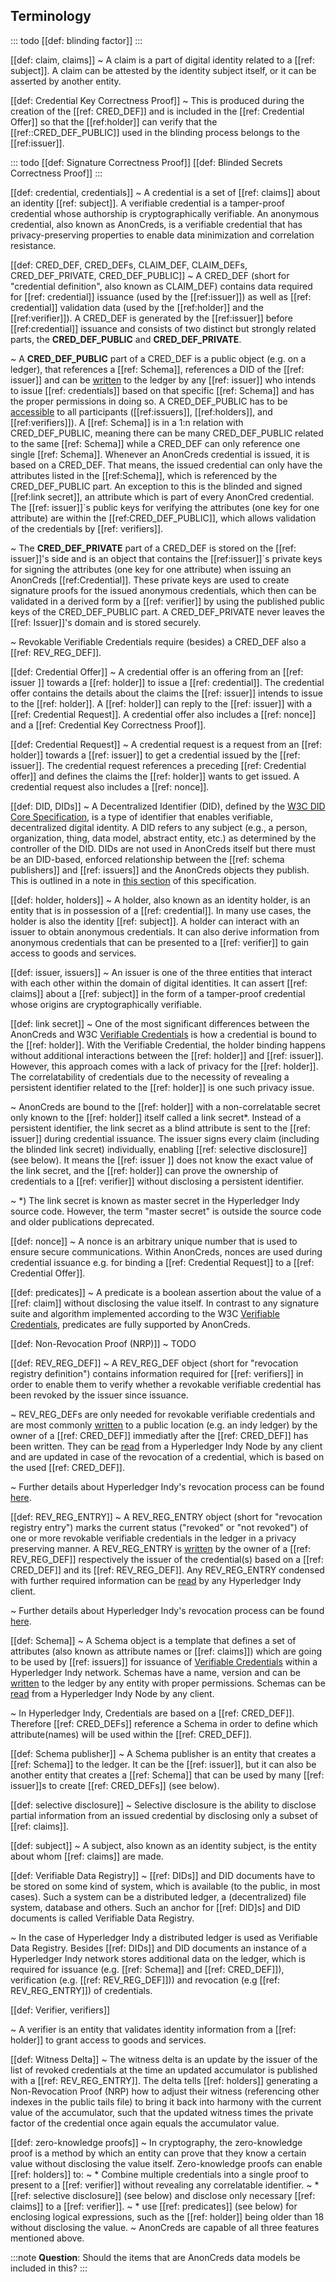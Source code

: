 ## Terminology

::: todo
[[def: blinding factor]]
:::

[[def: claim, claims]]
~ A claim is a part of digital identity related to a [[ref: subject]]. A claim can be attested by the identity subject itself, or it can be asserted by another entity. 

[[def: Credential Key Correctness Proof]]
~  This is produced during the creation of the [[ref: CRED_DEF]] and is included in the [[ref: Credential Offer]] so that the [[ref:holder]] can verify that the [[ref::CRED_DEF_PUBLIC]] used in the blinding process belongs to the [[ref:issuer]].

::: todo
[[def: Signature Correctness Proof]]
[[def: Blinded Secrets Correctness Proof]]
:::

[[def: credential, credentials]]
~ A credential is a set of [[ref: claims]] about an identity [[ref: subject]]. A verifiable credential is a tamper-proof credential whose authorship is cryptographically verifiable. An anonymous credential, also known as AnonCreds, is a verifiable credential that has privacy-preserving properties to enable data minimization and correlation resistance. 

[[def: CRED_DEF, CRED_DEFs, CLAIM_DEF, CLAIM_DEFs, CRED_DEF_PRIVATE, CRED_DEF_PUBLIC]]
~ A CRED_DEF (short for "credential definition", also known as CLAIM_DEF) contains data required for [[ref: credential]] issuance (used by the [[ref:issuer]]) as well as [[ref: credential]] validation data (used by the [[ref:holder]] and the [[ref:verifier]]). A CRED_DEF is generated by the [[ref:issuer]] before [[ref:credential]] issuance and consists of two distinct but strongly related parts, the **CRED_DEF_PUBLIC** and **CRED_DEF_PRIVATE**. 

~ A **CRED_DEF_PUBLIC** part of a CRED_DEF is a public object (e.g. on a ledger), that references a [[ref: Schema]], references a DID of the [[ref: issuer]] and can be [written](https://hyperledger-indy.readthedocs.io/projects/node/en/latest/requests.html#claim-def) to the ledger by any [[ref: issuer]] who intends to issue [[ref: credentials]] based on that specific [[ref: Schema]] and has the proper permissions in doing so. A CRED_DEF_PUBLIC has to be [accessible](https://hyperledger-indy.readthedocs.io/projects/node/en/latest/requests.html#get-claim-def) to all participants ([[ref:issuers]], [[ref:holders]], and [[ref:verifiers]]). A [[ref: Schema]] is in a 1:n relation with CRED_DEF_PUBLIC, meaning there can be many CRED_DEF_PUBLIC related to the same [[ref: Schema]] while a CRED_DEF can only reference one single [[ref: Schema]]. Whenever an AnonCreds credential is issued, it is based on a CRED_DEF. That means, the issued credential can only have the attributes listed in the [[ref:Schema]], which is referenced by the CRED_DEF_PUBLIC part. An exception to this is the blinded and signed [[ref:link secret]], an attribute which is part of every AnonCred credential. The [[ref: issuer]]`s public keys for verifying the attributes (one key for one attribute) are within the [[ref:CRED_DEF_PUBLIC]], which allows validation of the credentials by [[ref: verifiers]].

~ The **CRED_DEF_PRIVATE** part of a CRED_DEF is stored on the [[ref: issuer]]'s side and is an object that contains the [[ref:issuer]]`s private keys for signing the attributes (one key for one attribute) when issuing an AnonCreds [[ref:Credential]]. These private keys are used to create signature proofs for the issued anonymous credentials, which then can be validated in a derived form by a [[ref: verifier]] by using the published public keys of the CRED_DEF_PUBLIC part. A CRED_DEF_PRIVATE never leaves the [[ref: Issuer]]'s domain and is stored securely.

~ Revokable Verifiable Credentials require (besides) a CRED_DEF also a [[ref: REV_REG_DEF]].

[[def: Credential Offer]]
~ A credential offer is an offering from an [[ref: issuer ]] towards a [[ref: holder]] to issue a [[ref: credential]]. The credential offer contains the details about the claims the [[ref: issuer]] intends to issue to the [[ref: holder]]. A [[ref: holder]] can reply to the [[ref: issuer]] with a [[ref: Credential Request]]. A credential offer also includes a [[ref: nonce]] and a [[ref: Credential Key Correctness Proof]].

[[def: Credential Request]]
~ A credential request is a request from an [[ref: holder]] towards a [[ref: issuer]] to get a credential issued by the [[ref: issuer]]. The credential request references a preceding [[ref: Credential offer]] and defines the claims the [[ref: holder]] wants to get issued. A credential request also includes a [[ref: nonce]].

[[def: DID, DIDs]]
~ A Decentralized Identifier (DID), defined by the [W3C DID Core
Specification](https://w3c.github.io/did-core/), is a type of identifier that
enables verifiable, decentralized digital identity. A DID refers to any subject
(e.g., a person, organization, thing, data model, abstract entity, etc.) as
determined by the controller of the DID. DIDs are not used in AnonCreds itself
but there must be an DID-based, enforced relationship between the [[ref: schema
publishers]] and [[ref: issuers]] and the AnonCreds objects they publish. This
is outlined in a note in [this section](anoncreds-setup-data-flow) of this
specification.

[[def: holder, holders]]
~ A holder, also known as an identity holder, is an entity that is in possession of a [[ref: credential]]. In many use cases, the holder is also the identity [[ref: subject]]. A holder can interact with an issuer to obtain anonymous credentials. It can also derive information from anonymous credentials that can be presented to a [[ref: verifier]] to gain access to goods and services.

[[def: issuer, issuers]]
~ An issuer is one of the three entities that interact with each other within the domain of digital identities. It can assert [[ref: claims]] about a [[ref: subject]] in the form of a tamper-proof credential whose origins are cryptographically verifiable. 

[[def: link secret]]
~ One of the most significant differences between the AnonCreds and W3C [Verifiable Credentials](https://www.w3.org/TR/vc-data-model/) is how a credential is bound to the [[ref: holder]]. With the Verifiable Credential, the holder binding happens without additional interactions between the [[ref: holder]] and [[ref: issuer]]. However, this approach comes with a lack of privacy for the [[ref: holder]].
The correlatability of credentials due to the necessity of revealing a persistent identifier related to the [[ref: holder]] is one such privacy issue. 

~ AnonCreds are bound to the [[ref: holder]] with a non-correlatable secret only known to the [[ref: holder]] itself called a link secret*. Instead of a persistent identifier, the link secret as a blind attribute is sent to the  [[ref: issuer]] during credential issuance. The issuer signs every claim (including the blinded link secret) individually, enabling [[ref: selective disclosure]] (see below). It means the [[ref: issuer ]] does not know the exact value of the link secret, and the [[ref: holder]] can prove the ownership of credentials to a [[ref: verifier]] without disclosing a persistent identifier.

~ *) The link secret is known as master secret in the Hyperledger Indy source code. However, the term "master secret" is outside the source code and older publications deprecated.

[[def: nonce]]
~ A nonce is an arbitrary unique number that is used to ensure secure communications. Within AnonCreds, nonces are used during credential issuance e.g. for binding a [[ref: Credential Request]] to a [[ref: Credential Offer]].

[[def: predicates]]
~ A predicate is a boolean assertion about the value of a [[ref: claim]] without disclosing the value itself. In contrast to any signature suite and algorithm implemented according to the W3C [Verifiable Credentials](https://www.w3.org/TR/vc-data-model/), predicates are fully supported by AnonCreds.

[[def: Non-Revocation Proof (NRP)]]
~ TODO

[[def: REV_REG_DEF]]
~ A REV_REG_DEF object (short for "revocation registry definition") contains information required for [[ref: verifiers]] in order to enable them to verify whether a revokable verifiable credential has been revoked by the issuer since issuance.

~ REV_REG_DEFs are only needed for revokable verifiable credentials and are most commonly [written](https://hyperledger-indy.readthedocs.io/projects/node/en/latest/requests.html#claim-def) to a public location (e.g. an indy ledger) by the owner of a [[ref: CRED_DEF]] immediatly after the [[ref: CRED_DEF]] has been written. They can be [read](https://hyperledger-indy.readthedocs.io/projects/node/en/latest/requests.html#get-attrib) from a Hyperledger Indy Node by any client and are updated in case of the revocation of a credential, which is based on the used [[ref: CRED_DEF]].

~ Further details about Hyperledger Indy's revocation process can be found [here](https://hyperledger-indy.readthedocs.io/projects/hipe/en/latest/text/0011-cred-revocation/README.html).

[[def: REV_REG_ENTRY]]
~ A REV_REG_ENTRY object (short for "revocation registry entry") marks the current status ("revoked" or "not revoked") of one or more revokable verifiable credentials in the ledger in a privacy preserving manner. A REV_REG_ENTRY is [written](https://hyperledger-indy.readthedocs.io/projects/node/en/latest/requests.html#revoc-reg-entry) by the owner of a [[ref: REV_REG_DEF]] respectively the issuer of the credential(s) based on a [[ref: CRED_DEF]] and its [[ref: REV_REG_DEF]]. Any REV_REG_ENTRY condensed with further required information can be [read](https://hyperledger-indy.readthedocs.io/projects/node/en/latest/requests.html#get-revoc-reg-delta) by any Hyperledger Indy client.

~ Further details about Hyperledger Indy's revocation process can be found [here](https://hyperledger-indy.readthedocs.io/projects/hipe/en/latest/text/0011-cred-revocation/README.html).

[[def: Schema]]
~ A Schema object is a template that defines a set of attributes (also known as attribute names or [[ref: claims]]) which are going to be used by [[ref: issuers]] for issuance of [Verifiable Credentials](https://www.w3.org/TR/vc-data-model/) within a Hyperledger Indy network. Schemas have a name, version and can be [written](https://hyperledger-indy.readthedocs.io/projects/node/en/latest/transactions.html#schema) to the ledger by any entity with proper permissions. Schemas can be [read](https://hyperledger-indy.readthedocs.io/projects/node/en/latest/requests.html#get-schema) from a Hyperledger Indy Node by any client.

~ In Hyperledger Indy, Credentials are based on a [[ref: CRED_DEF]]. Therefore [[ref: CRED_DEFs]] reference a Schema in order to define which attribute(names) will be used within the [[ref: CRED_DEF]].

[[def: Schema publisher]]
~ A Schema publisher is an entity that creates a [[ref: Schema]] to the ledger. It can be the [[ref: issuer]], but it can also be another entity that creates a [[ref: Schema]] that can be used by many [[ref: issuer]]s to create [[ref: CRED_DEFs]] (see below).

[[def: selective disclosure]]
~ Selective disclosure is the ability to disclose partial information from an issued credential by disclosing only a subset of [[ref: claims]].

[[def: subject]]
~ A subject, also known as an identity subject, is the entity about whom [[ref: claims]] are made.  

[[def: Verifiable Data Registry]]
~ [[ref: DIDs]] and DID documents have to be stored on some kind of system, which is available (to the public, in most cases). Such a system can be a distributed ledger, a (decentralized) file system, database and others. Such an anchor for [[ref: DID]s] and DID documents is called Verifiable Data Registry. 

~ In the case of Hyperledger Indy a distributed ledger is used as Verifiable Data Registry. Besides [[ref: DIDs]] and DID documents an instance of a Hyperledger Indy network stores additional data on the ledger, which is required for issuance (e.g. [[ref: Schema]] and [[ref: CRED_DEF]]), verification (e.g. [[ref: REV_REG_DEF]])) and revocation (e.g [[ref: REV_REG_ENTRY]]) of credentials.

[[def: Verifier, verifiers]]

~ A verifier is an entity that validates identity information from a [[ref: holder]] to grant access to goods and services.

[[def: Witness Delta]]
~ The witness delta is an update by the issuer of the list of revoked
credentials at the time an updated accumulator is published with a [[ref:
REV_REG_ENTRY]]. The delta tells [[ref: holders]] generating a Non-Revocation
Proof (NRP) how to adjust their witness (referencing other indexes in the public
tails file) to bring it back into harmony with the current value of the
accumulator, such that the updated witness times the private factor of the credential once again equals the accumulator value.

[[def: zero-knowledge proofs]]
~ In cryptography, the zero-knowledge proof is a method by which an entity can prove that they know a certain value without disclosing the value itself. Zero-knowledge proofs can enable [[ref: holders]] to:
~ * Combine multiple credentials into a single proof to present to a [[ref: verifier]] without revealing any correlatable identifier.
~ * [[ref: selective disclosure]] (see below) and disclose only necessary [[ref: claims]] to a [[ref: verifier]].
~ * use [[ref: predicates]] (see below) for enclosing logical expressions, such as the [[ref: holder]] being older than 18 without disclosing the value.
~ AnonCreds are capable of all three features mentioned above.


:::note
**Question**: Should the items that are AnonCreds data models be included in this?
:::
